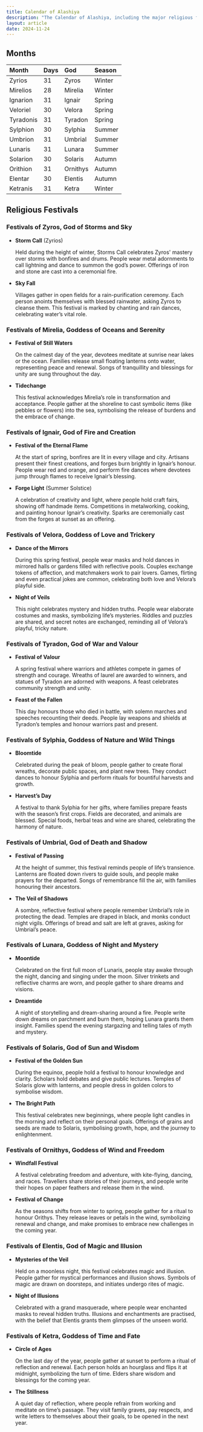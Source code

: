 ```yaml
---
title: Calendar of Alashiya
description: "The Calendar of Alashiya, including the major religious festivals celebrated in honour of the major gods and goddesses."
layout: article
date: 2024-11-24
---
```


## Months

| Month | Days | God | Season | 
| :---- | :---- | :---- | :----|
| Zyrios | 31 | Zyros | Winter |
| Mirelios | 28 | Mirelia | Winter |
| Ignarion | 31 | Ignair | Spring |
| Veloriel | 30 | Velora | Spring |
| Tyradonis | 31 | Tyradon | Spring |
| Sylphion | 30 | Sylphia | Summer |
| Umbrion | 31 | Umbrial | Summer |
| Lunaris | 31 | Lunara | Summer |
| Solarion | 30 | Solaris | Autumn |
| Orithion | 31 | Ornithys | Autumn |
| Elentar | 30 | Elentis | Autumn |
| Ketranis | 31 | Ketra | Winter |


## Religious Festivals

### Festivals of Zyros, God of Storms and Sky

   - **Storm Call** (Zyrios)  
     
        Held during the height of winter, Storms Call celebrates Zyros' mastery over storms with bonfires and drums. People wear metal adornments to call lightning and dance to summon the god’s power. Offerings of iron and stone are cast into a ceremonial fire.
   
   - **Sky Fall**

        Villages gather in open fields for a rain-purification ceremony. Each person anoints themselves with blessed rainwater, asking Zyros to cleanse them. This festival is marked by chanting and rain dances, celebrating water’s vital role.

### Festivals of Mirelia, Goddess of Oceans and Serenity

   - **Festival of Still Waters**
        
        On the calmest day of the year, devotees meditate at sunrise near lakes or the ocean. Families release small floating lanterns onto water, representing peace and renewal. Songs of tranquillity and blessings for unity are sung throughout the day.

   - **Tidechange**

        This festival acknowledges Mirelia’s role in transformation and acceptance. People gather at the shoreline to cast symbolic items (like pebbles or flowers) into the sea, symbolising the release of burdens and the embrace of change.

### Festivals of Ignair, God of Fire and Creation

   - **Festival of the Eternal Flame**
     
        At the start of spring, bonfires are lit in every village and city. Artisans present their finest creations, and forges burn brightly in Ignair’s honour. People wear red and orange, and perform fire dances where devotees jump through flames to receive Ignair’s blessing.

   - **Forge Light** (Summer Solstice)  

        A celebration of creativity and light, where people hold craft fairs, showing off handmade items. Competitions in metalworking, cooking, and painting honour Ignair’s creativity. Sparks are ceremonially cast from the forges at sunset as an offering.

### Festivals of Velora, Goddess of Love and Trickery

   - **Dance of the Mirrors**
     
        During this spring festival, people wear masks and hold dances in mirrored halls or gardens filled with reflective pools. Couples exchange tokens of affection, and matchmakers work to pair lovers. Games, flirting and even practical jokes are common, celebrating both love and Velora’s playful side.

   - **Night of Veils**
    
        This night celebrates mystery and hidden truths. People wear elaborate costumes and masks, symbolizing life’s mysteries. Riddles and puzzles are shared, and secret notes are exchanged, reminding all of Velora’s playful, tricky nature.

### Festivals of Tyradon, God of War and Valour

   - **Festival of Valour**
     
        A spring festival where warriors and athletes compete in games of strength and courage. Wreaths of laurel are awarded to winners, and statues of Tyradon are adorned with weapons. A feast celebrates community strength and unity.

   - **Feast of the Fallen**

        This day honours those who died in battle, with solemn marches and speeches recounting their deeds. People lay weapons and shields at Tyradon’s temples and honour warriors past and present.

### Festivals of Sylphia, Goddess of Nature and Wild Things

   - **Bloomtide**

        Celebrated during the peak of bloom, people gather to create floral wreaths, decorate public spaces, and plant new trees. They conduct dances to honour Sylphia and perform rituals for bountiful harvests and growth.

   - **Harvest’s Day**
        
        A festival to thank Sylphia for her gifts, where families prepare feasts with the season’s first crops. Fields are decorated, and animals are blessed. Special foods, herbal teas and wine are shared, celebrating the harmony of nature.

### Festivals of Umbrial, God of Death and Shadow

   - **Festival of Passing**
     
        At the height of summer, this festival reminds people of life’s transience. Lanterns are floated down rivers to guide souls, and people make prayers for the departed. Songs of remembrance fill the air, with families honouring their ancestors.

   - **The Veil of Shadows**
     
        A sombre, reflective festival where people remember Umbrial’s role in protecting the dead. Temples are draped in black, and monks conduct night vigils. Offerings of bread and salt are left at graves, asking for Umbrial’s peace.

### Festivals of Lunara, Goddess of Night and Mystery
   
   - **Moontide**

        Celebrated on the first full moon of Lunaris, people stay awake through the night, dancing and singing under the moon. Silver trinkets and reflective charms are worn, and people gather to share dreams and visions.

   - **Dreamtide**

        A night of storytelling and dream-sharing around a fire. People write down dreams on parchment and burn them, hoping Lunara grants them insight. Families spend the evening stargazing and telling tales of myth and mystery.

### Festivals of Solaris, God of Sun and Wisdom

   - **Festival of the Golden Sun**
     
        During the equinox, people hold a festival to honour knowledge and clarity. Scholars hold debates and give public lectures. Temples of Solaris glow with lanterns, and people dress in golden colors to symbolise wisdom.

   - **The Bright Path**
        
        This festival celebrates new beginnings, where people light candles in the morning and reflect on their personal goals. Offerings of grains and seeds are made to Solaris, symbolising growth, hope, and the journey to enlightenment.

### Festivals of Ornithys, Goddess of Wind and Freedom

   - **Windfall Festival**

        A festival celebrating freedom and adventure, with kite-flying, dancing, and races. Travellers share stories of their journeys, and people write their hopes on paper feathers and release them in the wind.

   - **Festival of Change**
    
        As the seasons shifts from winter to spring, people gather for a ritual to honour Orithys. They release leaves or petals in the wind, symbolizing renewal and change, and make promises to embrace new challenges in the coming year.

### Festivals of Elentis, God of Magic and Illusion

   - **Mysteries of the Veil**

        Held on a moonless night, this festival celebrates magic and illusion. People gather for mystical performances and illusion shows. Symbols of magic are drawn on doorsteps, and initiates undergo rites of magic.

   - **Night of Illusions**

        Celebrated with a grand masquerade, where people wear enchanted masks to reveal hidden truths. Illusions and enchantments are practised, with the belief that Elentis grants them glimpses of the unseen world.

### Festivals of Ketra, Goddess of Time and Fate

   - **Circle of Ages**
     
        On the last day of the year, people gather at sunset to perform a ritual of reflection and renewal. Each person holds an hourglass and flips it at midnight, symbolizing the turn of time. Elders share wisdom and blessings for the coming year.

   - **The Stillness**
     
        A quiet day of reflection, where people refrain from working and meditate on time’s passage. They visit family graves, pay respects, and write letters to themselves about their goals, to be opened in the next year.


